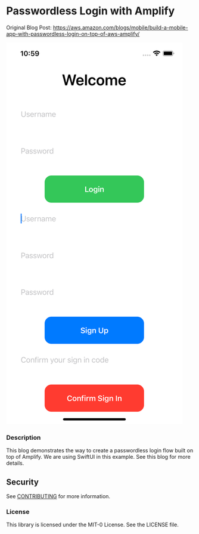 
# Passwordless Login with Amplify

Original Blog Post: https://aws.amazon.com/blogs/mobile/build-a-mobile-app-with-passwordless-login-on-top-of-aws-amplify/


![Preview of Application](./static/preview.png "Preview of iOS application")

### Description
This blog demonstrates the way to create a passwordless login flow built on top of Amplify. We are using SwiftUI in this example.
See this blog for more details.

## Security

See [CONTRIBUTING](CONTRIBUTING.md#security-issue-notifications) for more information.


### License 
This library is licensed under the MIT-0 License. See the LICENSE file.
